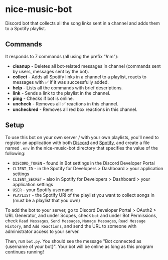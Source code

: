 # nice-music-bot
Discord bot that collects all the song links sent in a channel and adds them to a Spotify playlist.


## Commands
It responds to 7 commands (all using the prefix "!nm"):
- **cleanup**    - Deletes all bot-related messages in channel (commands sent by users, messages sent by the bot).
- **collect**    - Adds all Spotify links in a channel to a playlist, reacts to messages with ✅  if it was successfully added.
- **help**       - Lists all the commands with brief descriptions.
- **link**       - Sends a link to the playlist in the channel.
- **ping**       - Checks if bot is online.
- **uncheck**    - Removes all ✅  reactions in this channel.
- **uncheckred** - Removes all red box reactions in this channel.

## Setup
To use this bot on your own server / with your own playlists, you'll need to register an application with both [Discord](https://discord.com/developers/) and [Spotify](https://developer.spotify.com/dashboard/), and create a file named `.env` in the nice-music-bot directory that specifies the value of the following: 
- `DISCORD_TOKEN` - found in Bot settings in the Discord Developer Portal
- `CLIENT_ID` - in the Spotify for Developers > Dashboard > your application settings
- `CLIENT_SECRET` - also in Spotify for Developers > Dashboard > your application settings
- `USER` - your Spotify username
- `PLAYLIST` - the Spotify URI of the playlist you want to collect songs in (must be a playlist that you own)

To add the bot to your server, go to Discord Developer Portal > OAuth2 > URL Generator, and under Scopes, check `bot` and under Bot Permissions, check `Read Messages`, `Send Messages`, `Manage Messages`, `Read Message History`, and `Add Reactions`, and send the URL to someone with administrator access to your server. 

Then, run `bot.py`. You should see the message "Bot connected as {username of your bot}". Your bot will be online as long as this program continues running!

